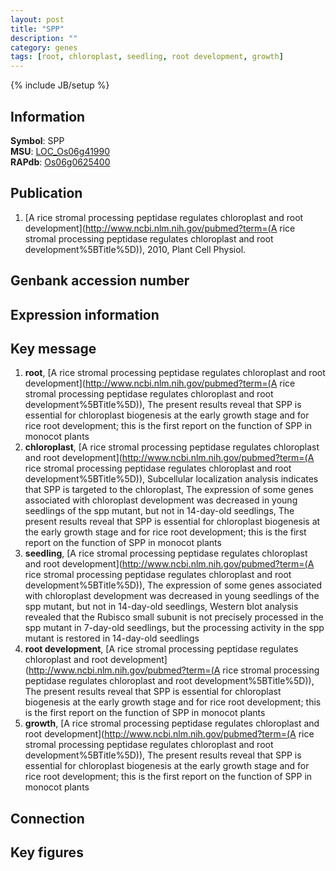 ```yaml
---
layout: post
title: "SPP"
description: ""
category: genes
tags: [root, chloroplast, seedling, root development, growth]
---
```

{% include JB/setup %}

## Information
__Symbol__: SPP  
__MSU__: [LOC_Os06g41990](http://rice.plantbiology.msu.edu/cgi-bin/ORF_infopage.cgi?orf=LOC_Os06g41990)  
__RAPdb__: [Os06g0625400](http://rapdb.dna.affrc.go.jp/viewer/gbrowse_details/irgsp1?name=Os06g0625400)  

## Publication
1. [A rice stromal processing peptidase regulates chloroplast and root development](http://www.ncbi.nlm.nih.gov/pubmed?term=(A rice stromal processing peptidase regulates chloroplast and root development%5BTitle%5D)), 2010, Plant Cell Physiol.

## Genbank accession number

## Expression information

## Key message
1. __root__, [A rice stromal processing peptidase regulates chloroplast and root development](http://www.ncbi.nlm.nih.gov/pubmed?term=(A rice stromal processing peptidase regulates chloroplast and root development%5BTitle%5D)),  The present results reveal that SPP is essential for chloroplast biogenesis at the early growth stage and for rice root development; this is the first report on the function of SPP in monocot plants
2. __chloroplast__, [A rice stromal processing peptidase regulates chloroplast and root development](http://www.ncbi.nlm.nih.gov/pubmed?term=(A rice stromal processing peptidase regulates chloroplast and root development%5BTitle%5D)),  Subcellular localization analysis indicates that SPP is targeted to the chloroplast, The expression of some genes associated with chloroplast development was decreased in young seedlings of the spp mutant, but not in 14-day-old seedlings, The present results reveal that SPP is essential for chloroplast biogenesis at the early growth stage and for rice root development; this is the first report on the function of SPP in monocot plants
3. __seedling__, [A rice stromal processing peptidase regulates chloroplast and root development](http://www.ncbi.nlm.nih.gov/pubmed?term=(A rice stromal processing peptidase regulates chloroplast and root development%5BTitle%5D)),  The expression of some genes associated with chloroplast development was decreased in young seedlings of the spp mutant, but not in 14-day-old seedlings, Western blot analysis revealed that the Rubisco small subunit is not precisely processed in the spp mutant in 7-day-old seedlings, but the processing activity in the spp mutant is restored in 14-day-old seedlings
4. __root development__, [A rice stromal processing peptidase regulates chloroplast and root development](http://www.ncbi.nlm.nih.gov/pubmed?term=(A rice stromal processing peptidase regulates chloroplast and root development%5BTitle%5D)),  The present results reveal that SPP is essential for chloroplast biogenesis at the early growth stage and for rice root development; this is the first report on the function of SPP in monocot plants
5. __growth__, [A rice stromal processing peptidase regulates chloroplast and root development](http://www.ncbi.nlm.nih.gov/pubmed?term=(A rice stromal processing peptidase regulates chloroplast and root development%5BTitle%5D)),  The present results reveal that SPP is essential for chloroplast biogenesis at the early growth stage and for rice root development; this is the first report on the function of SPP in monocot plants

## Connection

## Key figures


